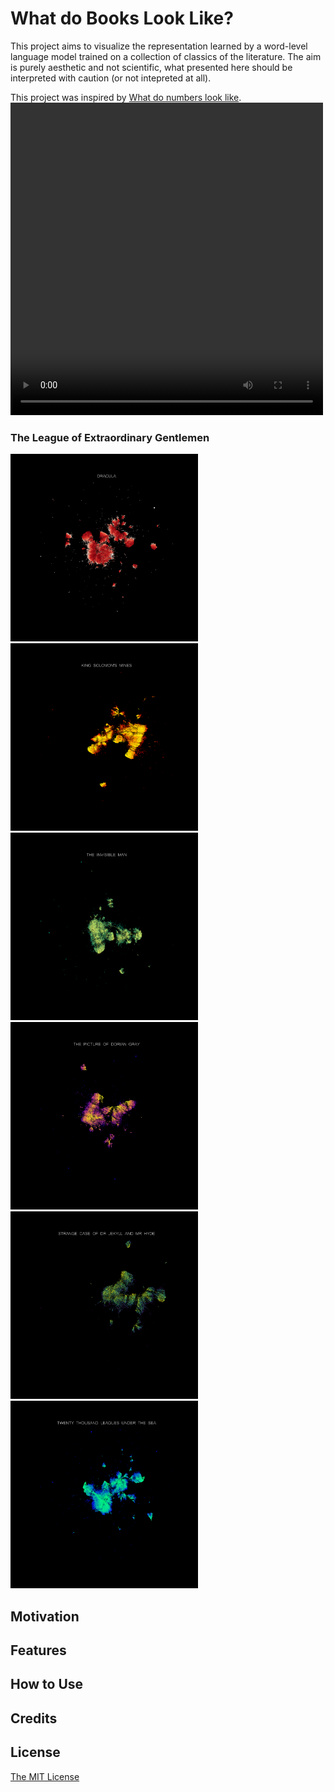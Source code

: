 # What do Books Look Like?
This project aims to visualize the representation learned by a word-level language model trained on a collection of classics of the literature. The aim is purely aesthetic and not scientific, what presented here should be interpreted with caution (or not intepreted at all).

This project was inspired by [What do numbers look like](https://johnhw.github.io/umap_primes/index.md.html).
<video 
  class="center"
  src="page/videos/league.mp4" 
  width="500" 
  height="500" 
  controls preload>
 </video>
 
 ### The League of Extraordinary Gentlemen

<p float="center">
  <img src="page/images/dracula.png" width="300" />
  <img src="page/images/king_solomon_mines.png" width="300" /> 
  <img src="page/images/the_invisible_man.png" width="300" />
  <img src="page/images/the_picture_of_dorian_gray.png" width="300" />
  <img src="page/images/the_strange_case.png" width="300" /> 
  <img src="page/images/twenty_thousand_leagues_under_the_sea.png" width="300" />
</p>

## Motivation

## Features

## How to Use

## Credits

## License 
[The MIT License](https://github.com/vb690/what_do_books_look_like/blob/master/LICENSE)

